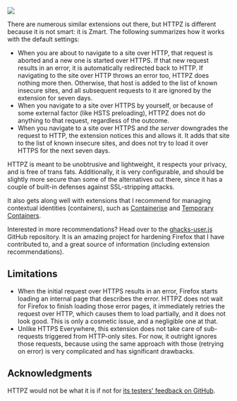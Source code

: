 [![][AMO_button]][AMO]

There are numerous similar extensions out there, but HTTPZ is different because it is not smart: it is Zmart. The following summarizes how it works with the default settings:
- When you are about to navigate to a site over HTTP, that request is aborted and a new one is started over HTTPS. If that new request results in an error, it is automatically redirected back to HTTP. If navigating to the site over HTTP throws an error too, HTTPZ does nothing more then. Otherwise, that host is added to the list of known insecure sites, and all subsequent requests to it are ignored by the extension for seven days.
- When you navigate to a site over HTTPS by yourself, or because of some external factor (like HSTS preloading), HTTPZ does not do anything to that request, regardless of the outcome.
- When you navigate to a site over HTTPS and *the server* downgrades the request to HTTP, the extension notices this and allows it. It adds that site to the list of known insecure sites, and does not try to load it over HTTPS for the next seven days.

HTTPZ is meant to be unobtrusive and lightweight, it respects your privacy, and is free of trans fats. Additionally, it is very configurable, and should be slightly more secure than some of the alternatives out there, since it has a couple of built-in defenses against SSL-stripping attacks.

It also gets along well with extensions that I recommend for managing contextual identities (containers), such as [Containerise][Cont] and [Temporary Containers][TC].

Interested in more recommendations? Head over to the [ghacks-user.js][user.js] GitHub repository. It is an amazing project for hardening Firefox that I have contributed to, and a great source of information (including extension recommendations).

Limitations
------------
- When the initial request over HTTPS results in an error, Firefox starts loading an internal page that describes the error. HTTPZ does not wait for Firefox to finish loading those error pages, it immediately retries the request over HTTP, which causes them to load partially, and it does not look good. This is only a cosmetic issue, and a negligible one at that.
- Unlike HTTPS Everywhere, this extension does not take care of sub-requests triggered from HTTP-only sites. For now, it outright ignores those requests, because using the same approach with those (retrying on error) is very complicated and has significant drawbacks.

Acknowledgments
---------------
HTTPZ would not be what it is if not for [its testers' feedback on GitHub][issues].

[AMO]: https://addons.mozilla.org/firefox/addon/httpz/
[AMO_button]: https://camo.githubusercontent.com/3d1db768c27fa8fee0adad148898eb32a9dc00d1/68747470733a2f2f676973742e6769746875622e636f6d2f636c61757374726f6d616e6961632f66303534303631383236616337316266396531323265646232613331336263302f7261772f414d4f2d627574746f6e5f312e706e67
[TC]: https://addons.mozilla.org/firefox/addon/temporary-containers/
[Cont]: https://addons.mozilla.org/firefox/addon/containerise/
[user.js]: https://github.com/ghacksuserjs/ghacks-user.js
[issues]: https://github.com/claustromaniac/httpz/issues

